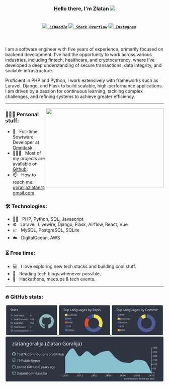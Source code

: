 <h3 align="center">
  Hello there, I'm Zlatan <img src="https://media.giphy.com/media/hvRJCLFzcasrR4ia7z/giphy.gif" width="25px">
</h3>
<h5 align="center">
  <code>
    <a href="https://www.linkedin.com/in/zlatan-goralija/" title="LinkedIn Profile"><img width="22" src="https://github.com/zumrudu-anka/zumrudu-anka/blob/master/images/linkedin.svg"> LinkedIn</a></code>
  <code><a href="https://stackoverflow.com/users/10000772/zlatan" title="Stack Overflow Profile"><img width="22" src="https://github.com/zumrudu-anka/zumrudu-anka/blob/master/images/stackoverflow.svg"> Stack Overflow</a></code>
  <code><a href="https://www.instagram.com/zlatan.goralija/" title="Instagram Profile"><img width="22" src="https://github.com/zumrudu-anka/zumrudu-anka/blob/master/images/instagram.svg"> Instagram</a></code>
</h5>
<br>

I am a software engineer with five years of experience, primarily focused on backend development. I’ve had the opportunity to work across various industries, including fintech, healthcare, and cryptocurrency, where I’ve developed a deep understanding of secure transactions, data integrity, and scalable infrastructure.

Proficient in PHP and Python, I work extensively with frameworks such as Laravel, Django, and Flask to build scalable, high-performance applications. I am driven by a passion for continuous learning, tackling complex challenges, and refining systems to achieve greater efficiency.

<hr>

<img align="right" height="250" width="375" alt="" src="https://www.mygo.ge/uploads/blog/1584023795.jpg" />

### 👨🏻‍💻 Personal stuff:

- 🚀 &nbsp; Full-time Sowtware Developer at [Omnitask](https://omnitask.ba).
- 👨🏻‍💻 &nbsp; Most of my projects are available on [Github](https://github.com/zlatangoralija).
- 📫 &nbsp; How to reach me: <a href="mailto:goralijazlatan@gmail.com">goralijazlatan@gmail.com</a>.

### 🛠 Technologies:

- 🧑‍💻 &nbsp; PHP, Python, SQL, Javascript
- ⚙️ &nbsp; Laravel, Livewire, Django, Flask, Airflow, React, Vue
- 📈 &nbsp; MySQL, PostgreSQL, SQLite
- ☁️ &nbsp; DigitalOcean, AWS

### ⏳ Free time:

- 💻 &nbsp; I love exploring new tech stacks and building cool stuff.
- 📰 &nbsp; Reading tech blogs whenever possible.
- 🍕 &nbsp; Hackathons, meetups & tech events.

<hr>

### 🔥 GitHub stats:

<div align="center" >
<a  href="https://github.com/zlatangoralija">

<img src="https://raw.githubusercontent.com/zlatangoralija/profile-stats/master/profile-summary-card-output/nord_dark/3-stats.svg" width="32.5%">
<img src="https://raw.githubusercontent.com/zlatangoralija/profile-stats/master/profile-summary-card-output/nord_dark/1-repos-per-language.svg" width="32.5%">
<img src="https://raw.githubusercontent.com/zlatangoralija/profile-stats/master/profile-summary-card-output/nord_dark/2-most-commit-language.svg" width="32.5%">

<img align="center" src="https://raw.githubusercontent.com/zlatangoralija/profile-stats/master/profile-summary-card-output/nord_dark/0-profile-details.svg" >
</a>
</div>


